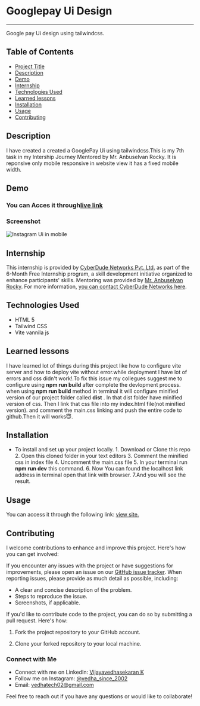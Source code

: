 # Googlepay Ui Design
 ---
Google pay Ui design using tailwindcss.

## Table of Contents
- [Project Title](#project-title)
- [Description](#description)
- [Demo](#demo)
- [Internship](#internship)
- [Technologies Used](#technologies-used)
- [Learned lessons](#Learned-lessons)
- [Installation](#installation)
- [Usage](#usage)
- [Contributing](#contributing)


## Description

I have created a created a GooglePay  Ui using tailwindcss.This is my 7th task in my Intership Journey Mentored by Mr. Anbuselvan Rocky. It is reponsive only mobile responsive in website view it has a fixed mobile width.

## Demo

### You can Acces it through[live link](https://vedhatech002.github.io/gpay-ui/)

### Screenshot
   
![Instagram Ui in mobile](/public/img/screenshot.gif)
    


## Internship

This internship is provided by [CyberDude Networks Pvt. Ltd.](https://youtube.com/cyberdudenetworks) as part of the 6-Month Free Internship program, a skill development initiative organized to enhance participants' skills. Mentoring was provided by [Mr. Anbuselvan Rocky](https://instagram.com/anbuselvanrocky). For more information, [you can contact CyberDude Networks here](https://cyberdudenetworks.com).

## Technologies Used

- HTML 5
- Tailwind CSS
- Vite vannila js  

## Learned lessons

 I have learned lot of things during this project like how to configure vite server and how to deploy vite without error.while deployment I have lot of errors and css didn't work!.To fix this issue my collegues suggest me to configure using **npm run build** after complete the devlopment process. when using **npm run build** method in terminal it will configure minified version of our project folder called **dist** . In that dist folder have minified version of css. Then I link that css file into my index.html file(not minified version). and comment the main.css linking and push the entire code to github.Then it will works😇. 

## Installation

- To install and set up your project locally.
      1. Download or Clone this repo
      2. Open this cloned folder in your text editors
      3. Comment the minified css in index file 
      4. Uncomment the main.css file
      5. In your terminal run **npm run dev** this command.
      6. Now You can found the localhost link address in terminal open that link with browser. 
      7.And you will see the result.


## Usage

You can access it through the following link: [view site.](hhttps://vedhatech002.github.io/gpay-ui/)

## Contributing

I welcome contributions to enhance and improve this project. Here's how you can get involved:

If you encounter any issues with the project or have suggestions for improvements, please open an issue on our [GitHub issue tracker](https://github.com/vedhatech002/vedhatech002Cv.git/issues). When reporting issues, please provide as much detail as possible, including:

- A clear and concise description of the problem.
- Steps to reproduce the issue.
- Screenshots, if applicable.

If you'd like to contribute code to the project, you can do so by submitting a pull request. Here's how:

1. Fork the project repository to your GitHub account.

2. Clone your forked repository to your local machine.

### Connect with Me
- Connect with me on LinkedIn: [Vijayavedhasekaran K](www.linkedin.com/in/vijayavedhasekaran002)
- Follow me on Instagram: [@vedha_since_2002](https://www.instagram.com/vedha_since_2002/)
- Email: [vedhatech02@gmail.com](mailto:vedhatech02@gmail.com)

Feel free to reach out if you have any questions or would like to collaborate!

